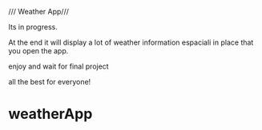 /// Weather App///

Its in progress.

At the end it will display a lot of weather information espaciali in place that you open the app.

enjoy and wait for final project

all the best for everyone!
# weatherApp
